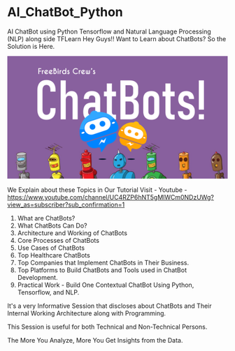 # AI_ChatBot_Python
AI ChatBot using Python Tensorflow and Natural Language Processing (NLP) along side TFLearn
Hey Guys!! Want to Learn about ChatBots? So the Solution is Here.

![Screenshot](Untitled.png)

We Explain about these Topics in Our Tutorial Visit - Youtube -https://www.youtube.com/channel/UC4RZP6hNT5gMlWCm0NDzUWg?view_as=subscriber?sub_confirmation=1
1. What are ChatBots?
2. What ChatBots Can Do?
3. Architecture and Working of ChatBots
4. Core Processes of ChatBots
5. Use Cases of ChatBots
6. Top Healthcare ChatBots
7. Top Companies that Implement ChatBots in Their Business.
8. Top Platforms to Build ChatBots and Tools used in ChatBot Development.
9. Practical Work - Build One Contextual ChatBot Using Python, Tensorflow, and NLP.

It's a very Informative Session that discloses about ChatBots and Their Internal Working Architecture along with Programming.

This Session is useful for both Technical and Non-Technical Persons.





The More You Analyze, More You Get Insights from the Data.
